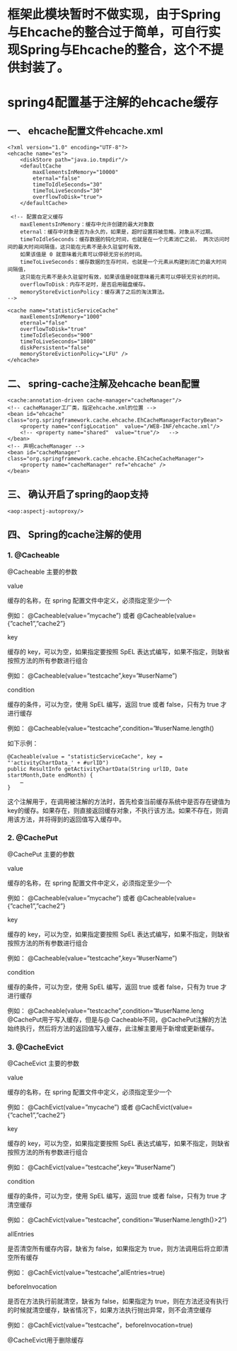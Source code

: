 # 框架此模块暂时不做实现，由于Spring与Ehcache的整合过于简单，可自行实现Spring与Ehcache的整合，这个不提供封装了。
# spring4配置基于注解的ehcache缓存
## 一、 ehcache配置文件ehcache.xml
```
<?xml version="1.0" encoding="UTF-8"?>
<ehcache name="es">
    <diskStore path="java.io.tmpdir"/>
    <defaultCache
        maxElementsInMemory="10000" 
		eternal="false"
		timeToIdleSeconds="30" 
		timeToLiveSeconds="30" 
		overflowToDisk="true">
    </defaultCache>
 
 <!-- 配置自定义缓存 
	maxElementsInMemory：缓存中允许创建的最大对象数 
	eternal：缓存中对象是否为永久的，如果是，超时设置将被忽略，对象从不过期。 
	timeToIdleSeconds：缓存数据的钝化时间，也就是在一个元素消亡之前， 两次访问时间的最大时间间隔值，这只能在元素不是永久驻留时有效， 
	如果该值是 0 就意味着元素可以停顿无穷长的时间。
	timeToLiveSeconds：缓存数据的生存时间，也就是一个元素从构建到消亡的最大时间间隔值， 
	这只能在元素不是永久驻留时有效，如果该值是0就意味着元素可以停顿无穷长的时间。 
	overflowToDisk：内存不足时，是否启用磁盘缓存。 
	memoryStoreEvictionPolicy：缓存满了之后的淘汰算法。 
-->

<cache name="statisticServiceCache" 
	maxElementsInMemory="1000"
	eternal="false" 
	overflowToDisk="true" 
	timeToIdleSeconds="900"
	timeToLiveSeconds="1800" 
	diskPersistent="false"
	memoryStoreEvictionPolicy="LFU" />
</ehcache>
```
## 二、 spring-cache注解及ehcache bean配置
```
<cache:annotation-driven cache-manager="cacheManager"/>
<!-- cacheManager工厂类，指定ehcache.xml的位置 -->
<bean id="ehcache" class="org.springframework.cache.ehcache.EhCacheManagerFactoryBean">
	<property name="configLocation"  value="/WEB-INF/ehcache.xml"/>
	<!-- <property name="shared"  value="true"/>   -->  
</bean>
<!-- 声明cacheManager -->
<bean id="cacheManager" class="org.springframework.cache.ehcache.EhCacheCacheManager">
	<property name="cacheManager" ref="ehcache" />
</bean>
```
## 三、 确认开启了spring的aop支持
```
<aop:aspectj-autoproxy/>
```
## 四、 Spring的cache注解的使用
### 1. @Cacheable
@Cacheable 主要的参数
	 

value
	

缓存的名称，在 spring 配置文件中定义，必须指定至少一个
	

例如：
@Cacheable(value=”mycache”) 或者 
@Cacheable(value={”cache1”,”cache2”}

key
	

缓存的 key，可以为空，如果指定要按照 SpEL 表达式编写，如果不指定，则缺省按照方法的所有参数进行组合
	

例如：
@Cacheable(value=”testcache”,key=”#userName”)

condition
	

缓存的条件，可以为空，使用 SpEL 编写，返回 true 或者 false，只有为 true 才进行缓存
	

例如：
@Cacheable(value=”testcache”,condition=”#userName.length()

如下示例：
```
@Cacheable(value = "statisticServiceCache", key = "'activityChartData_' + #urlID")
public ResultInfo getActivityChartData(String urlID, Date startMonth,Date endMonth) {
    …
}
```
这个注解用于，在调用被注解的方法时，首先检查当前缓存系统中是否存在键值为key的缓存。如果存在，则直接返回缓存对象，不执行该方法。如果不存在，则调用该方法，并将得到的返回值写入缓存中。
### 2. @CachePut
@CachePut 主要的参数
	 

value
	

缓存的名称，在 spring 配置文件中定义，必须指定至少一个
	

例如：
@Cacheable(value=”mycache”) 或者 
@Cacheable(value={”cache1”,”cache2”}

key
	

缓存的 key，可以为空，如果指定要按照 SpEL 表达式编写，如果不指定，则缺省按照方法的所有参数进行组合
	

例如：
@Cacheable(value=”testcache”,key=”#userName”)

condition
	

缓存的条件，可以为空，使用 SpEL 编写，返回 true 或者 false，只有为 true 才进行缓存
	

例如：
@Cacheable(value=”testcache”,condition=”#userName.leng
@CachePut用于写入缓存，但是与@ Cacheable不同，@CachePut注解的方法始终执行，然后将方法的返回值写入缓存，此注解主要用于新增或更新缓存。
### 3. @CacheEvict
@CacheEvict 主要的参数
	 

value
	

缓存的名称，在 spring 配置文件中定义，必须指定至少一个
	

例如：
@CachEvict(value=”mycache”) 或者 
@CachEvict(value={”cache1”,”cache2”}

key
	

缓存的 key，可以为空，如果指定要按照 SpEL 表达式编写，如果不指定，则缺省按照方法的所有参数进行组合
	

例如：
@CachEvict(value=”testcache”,key=”#userName”)

condition
	

缓存的条件，可以为空，使用 SpEL 编写，返回 true 或者 false，只有为 true 才清空缓存
	

例如：
@CachEvict(value=”testcache”,
condition=”#userName.length()>2”)

allEntries
	

是否清空所有缓存内容，缺省为 false，如果指定为 true，则方法调用后将立即清空所有缓存
	

例如：
@CachEvict(value=”testcache”,allEntries=true)

beforeInvocation
	

是否在方法执行前就清空，缺省为 false，如果指定为 true，则在方法还没有执行的时候就清空缓存，缺省情况下，如果方法执行抛出异常，则不会清空缓存
	

例如：
@CachEvict(value=”testcache”，beforeInvocation=true)

@CacheEvict用于删除缓存

